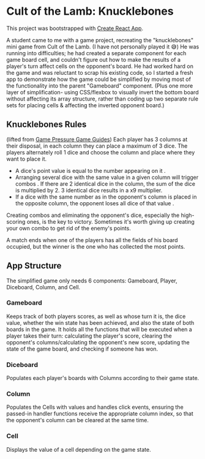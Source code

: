 # Cult of the Lamb: Knucklebones

This project was bootstrapped with [Create React App](https://github.com/facebook/create-react-app).

A student came to me with a game project, recreating the "knucklebones" mini game from Cult of the Lamb. (I have not personally played it 😅) He was running into difficulties; he had created a separate component for each game board cell, and couldn't figure out how to make the results of a player's turn affect cells on the opponent's board. He had worked hard on the game and was reluctant to scrap his existing code, so I started a fresh app to demonstrate how the game could be simplified by moving most of the functionality into the parent "Gameboard" component. (Plus one more layer of simplification- using CSS/flexbox to visually invert the bottom board without affecting its array structure, rather than coding up two separate rule sets for placing cells & affecting the inverted opponent board.)

## Knucklebones Rules

(lifted from [Game Pressure Game Guides](https://github.com/facebook/create-react-app))
Each player has 3 columns at their disposal, in each column they can place a maximum of 3 dice. The players alternately roll 1 dice and choose the column and place where they want to place it.

* A dice's point value is equal to the number appearing on it .
* Arranging several dice with the same value in a given column will trigger combos . If there are 2 identical dice in the column, the sum of the dice is multiplied by 2. 3 identical dice results in a x9 multiplier.
* If a dice with the same number as in the opponent's column is placed in the opposite column, the opponent loses all dice of that value .

Creating combos and eliminating the opponent's dice, especially the high-scoring ones, is the key to victory. Sometimes it's worth giving up creating your own combo to get rid of the enemy's points.

A match ends when one of the players has all the fields of his board occupied, but the winner is the one who has collected the most points.

## App Structure

The simplified game only needs 6 components: Gameboard, Player, Diceboard, Column, and Cell.

### Gameboard

Keeps track of both players scores, as well as whose turn it is, the dice value, whether the win state has been achieved, and also the state of both boards in the game. It holds all the functions that will be executed when a player takes their turn: calculating the player's score, clearing the opponent's columns/calculating the opponent's new score, updating the state of the game board, and checking if someone has won.

### Diceboard

Populates each player's boards with Columns according to their game state.

### Column

Populates the Cells with values and handles click events, ensuring the passed-in handler functions receive the appropriate column index, so that the opponent's column can be cleared at the same time.

### Cell

Displays the value of a cell depending on the game state.
